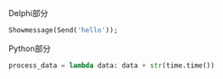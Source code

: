 Delphi部分
```pascal
Showmessage(Send('hello'));
```
Python部分
```python
process_data = lambda data: data + str(time.time())
```
